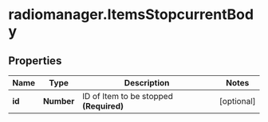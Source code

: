 # radiomanager.ItemsStopcurrentBody

## Properties

Name | Type | Description | Notes
------------ | ------------- | ------------- | -------------
**id** | **Number** | ID of Item to be stopped **(Required)** | [optional] 


